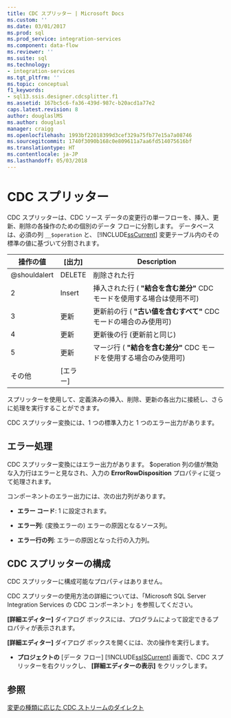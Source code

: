 ```yaml
---
title: CDC スプリッター | Microsoft Docs
ms.custom: ''
ms.date: 03/01/2017
ms.prod: sql
ms.prod_service: integration-services
ms.component: data-flow
ms.reviewer: ''
ms.suite: sql
ms.technology:
- integration-services
ms.tgt_pltfrm: ''
ms.topic: conceptual
f1_keywords:
- sql13.ssis.designer.cdcsplitter.f1
ms.assetid: 167bc5c6-fa36-439d-987c-b20acd1a77e2
caps.latest.revision: 8
author: douglaslMS
ms.author: douglasl
manager: craigg
ms.openlocfilehash: 1993bf22018399d3cef329a75fb77e15a7a08746
ms.sourcegitcommit: 1740f3090b168c0e809611a7aa6fd514075616bf
ms.translationtype: HT
ms.contentlocale: ja-JP
ms.lasthandoff: 05/03/2018
---
```

# <a name="cdc-splitter"></a>CDC スプリッター
  CDC スプリッターは、CDC ソース データの変更行の単一フローを、挿入、更新、削除の各操作のための個別のデータ フローに分割します。 データベースは、必須の列 `__$operation` と、 [!INCLUDE[ssCurrent](../../includes/sscurrent-md.md)] 変更テーブル内のその標準の値に基づいて分割されます。  
  
|操作の値|[出力]|Description|  
|------------------------|------------|-----------------|  
|@shouldalert|DELETE|削除された行|  
|2|Insert|挿入された行 ( **"結合を含む差分"** CDC モードを使用する場合は使用不可)|  
|3|更新|更新前の行 ( **"古い値を含むすべて"** CDC モードの場合のみ使用可)|  
|4|更新|更新後の行 (更新前と同じ)|  
|5|更新|マージ行 ( **"結合を含む差分"** CDC モードを使用する場合のみ使用可)|  
|その他|[エラー]||  
  
 スプリッターを使用して、定義済みの挿入、削除、更新の各出力に接続し、さらに処理を実行することができます。  
  
 CDC スプリッター変換には、1 つの標準入力と 1 つのエラー出力があります。  
  
## <a name="error-handling"></a>エラー処理  
 CDC スプリッター変換にはエラー出力があります。 $operation 列の値が無効な入力行はエラーと見なされ、入力の **ErrorRowDisposition** プロパティに従って処理されます。  
  
 コンポーネントのエラー出力には、次の出力列があります。  
  
-   **エラー コード**: 1 に設定されます。  
  
-   **エラー列**: (変換エラーの) エラーの原因となるソース列。  
  
-   **エラー行の列**: エラーの原因となった行の入力列。  
  
## <a name="configuring-the-cdc-splitter"></a>CDC スプリッターの構成  
 CDC スプリッターに構成可能なプロパティはありません。  
  
 CDC スプリッターの使用方法の詳細については、「Microsoft SQL Server Integration Services の CDC コンポーネント」を参照してください。  
  
 **[詳細エディター]** ダイアログ ボックスには、プログラムによって設定できるプロパティが表示されます。  
  
 **[詳細エディター]** ダイアログ ボックスを開くには、次の操作を実行します。  
  
-   **プロジェクトの** [データ フロー] [!INCLUDE[ssISCurrent](../../includes/ssiscurrent-md.md)] 画面で、CDC スプリッターを右クリックし、 **[詳細エディターの表示]** をクリックします。  
  
## <a name="see-also"></a>参照  
 [変更の種類に応じた CDC ストリームのダイレクト](../../integration-services/data-flow/direct-the-cdc-stream-according-to-the-type-of-change.md)  
  
  
